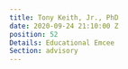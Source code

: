 ```yaml
---
title: Tony Keith, Jr., PhD
date: 2020-09-24 21:10:00 Z
position: 52
Details: Educational Emcee
Section: advisory
---
```


